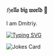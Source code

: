 ### ℌ𝔢𝔩𝔩𝔬 𝔟𝔦𝔤 𝔴𝔬𝔯𝔩𝔡 👋
I am Dmitriy.


[![Typing SVG](https://readme-typing-svg.herokuapp.com?color=%2336BCF7&lines=Let's+try+to+make+some+code)](https://git.io/typing-svg)

![Jokes Card](https://readme-jokes.vercel.app/api)


